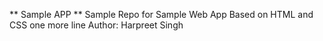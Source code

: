 ** Sample APP **
Sample Repo for Sample Web App
Based on HTML and CSS
one more line
	Author: Harpreet Singh

